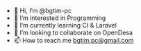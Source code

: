 - 👋 Hi, I’m @bgtim-pc
- 👀 I’m interested in Programming
- 🌱 I’m currently learning CI & Laravel
- 💞️ I’m looking to collaborate on OpenDesa
- 📫 How to reach me bgtim.pc@gmail.com

<!---
bgtim-pc/bgtim-pc is a ✨ special ✨ repository because its `README.md` (this file) appears on your GitHub profile.
You can click the Preview link to take a look at your changes.
--->

